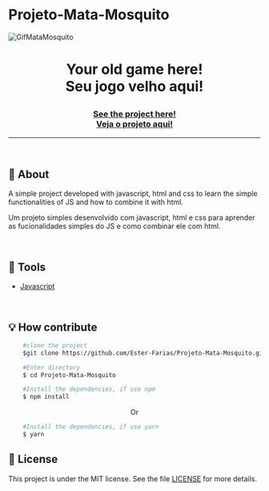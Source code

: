 # Projeto-Mata-Mosquito
![GifMataMosquito](https://user-images.githubusercontent.com/103768076/177569604-a1b07213-fd38-4b35-b26c-f4968b22cf88.gif)

<h1 align="center">
<p>Your old game here!<br> 
Seu jogo velho aqui!</p>
</h1>
<h3 align="center"><a href="https://prismatic-sunburst-ca97d5.netlify.app/projeto%20mata%20mosquito/inicio.html">See the project here!<br>
Veja o projeto aqui!</a></h3>
<hr>

<br>

## 📸 About
A simple project developed with javascript, html and css to learn the simple functionalities of JS and how to combine it with html.

Um projeto simples desenvolvido com javascript, html e css para aprender as fucionalidades simples do JS e como combinar ele com html.

<br> 

## 🔧 Tools

- [Javascript](https://https://developer.mozilla.org/pt-BR/docs/Web/JavaScript)

<br>

## 💡 How contribute

```bash
    #clone the project
    $git clone https://github.com/Ester-Farias/Projeto-Mata-Mosquito.git
```

```bash
    #Enter directory
    $ cd Projeto-Mata-Mosquito
```

```bash
    #Install the dependencies, if use npm
    $ npm install
```
<p align="center">Or</p>

```bash
    #Install the dependencies, if use yarn
    $ yarn
```

## 📃 License
This project is under the MIT license. See the file [LICENSE](https://github.com/Ester-Farias/Projeto-Mata-Mosquito/blob/master/LICENSE) for more details.


